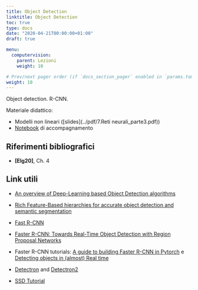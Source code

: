 ```yaml
---
title: Object Detection
linktitle: Object Detection
toc: true
type: docs
date: "2020-04-21T00:00:00+01:00"
draft: true

menu:
  computervision:
    parent: Lezioni
    weight: 10

# Prev/next pager order (if `docs_section_pager` enabled in `params.toml`)
weight: 10
---
```


Object detection. R-CNN. 

Materiale didattico: 

-  Modelli non lineari ([slides](../pdf/7.Reti neurali_parte3.pdf))
- [Notebook](https://github.com/gmanco/cv_notebooks/blob/master/7.Network_architectures.ipynb) di accompagnamento


## Riferimenti bibliografici

- **[Elg20]**, Ch. 4

## Link utili

- [An overview of Deep-Learning based Object Detection algorithms](https://medium.com/@fractaldle/brief-overview-on-object-detection-algorithms-ec516929be93)

- [Rich Feature-Based hierarchies for accurate object detection and semantic segmentation](https://arxiv.org/pdf/1311.2524.pdf)

- [Fast R-CNN](https://arxiv.org/pdf/1504.08083.pdf)

- [Faster R-CNN: Towards Real-Time Object Detection with Region Proposal Networks](https://arxiv.org/abs/1506.01497)

- Faster R-CNN tutorials: [A guide to building Faster R-CNN in Pytorch](https://medium.com/@fractaldle/guide-to-build-faster-rcnn-in-pytorch-95b10c273439) e [Detecting objects in (almost) Real time](https://towardsdatascience.com/fasterrcnn-explained-part-1-with-code-599c16568cff)

- [Detectron](https://github.com/facebookresearch/detectron) and [Detectron2](https://github.com/facebookresearch/detectron2)

- [SSD Tutorial](https://github.com/sgrvinod/a-PyTorch-Tutorial-to-Object-Detection)

  

